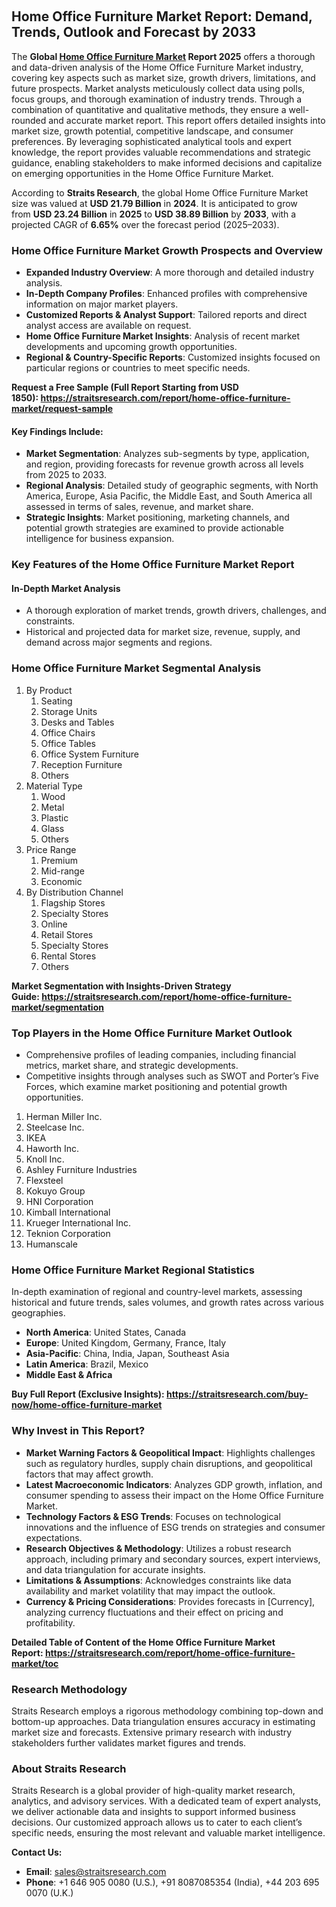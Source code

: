<p>&nbsp;</p>
<h2>Home Office Furniture Market Report: Demand, Trends, Outlook and Forecast by 2033</h2>
<p>The&nbsp;<strong>Global <a href="https://straitsresearch.com/report/home-office-furniture-market">Home Office Furniture Market</a> Report 2025</strong>&nbsp;offers a thorough and data-driven analysis of the Home Office Furniture Market industry, covering key aspects such as market size, growth drivers, limitations, and future prospects. Market analysts meticulously collect data using polls, focus groups, and thorough examination of industry trends. Through a combination of quantitative and qualitative methods, they ensure a well-rounded and accurate market report. This report offers detailed insights into market size, growth potential, competitive landscape, and consumer preferences. By leveraging sophisticated analytical tools and expert knowledge, the report provides valuable recommendations and strategic guidance, enabling stakeholders to make informed decisions and capitalize on emerging opportunities in the Home Office Furniture Market.</p>
<p>According to&nbsp;<strong>Straits Research</strong>, the global Home Office Furniture Market size was valued at&nbsp;<strong>USD 21.79 Billion</strong>&nbsp;in&nbsp;<strong>2024</strong>. It is anticipated to grow from&nbsp;<strong>USD 23.24 Billion</strong>&nbsp;in&nbsp;<strong>2025</strong>&nbsp;to&nbsp;<strong>USD 38.89 Billion</strong>&nbsp;by&nbsp;<strong>2033</strong>, with a projected CAGR of&nbsp;<strong>6.65%</strong>&nbsp;over the forecast period (2025&ndash;2033).</p>
<h3>Home Office Furniture Market Growth Prospects and Overview</h3>
<ul>
<li><strong>Expanded Industry Overview</strong>: A more thorough and detailed industry analysis.</li>
<li><strong>In-Depth Company Profiles</strong>: Enhanced profiles with comprehensive information on major market players.</li>
<li><strong>Customized Reports &amp; Analyst Support</strong>: Tailored reports and direct analyst access are available on request.</li>
<li><strong>Home Office Furniture Market Insights</strong>: Analysis of recent market developments and upcoming growth opportunities.</li>
<li><strong>Regional &amp; Country-Specific Reports</strong>: Customized insights focused on particular regions or countries to meet specific needs.</li>
</ul>
<p><strong>Request a Free Sample (Full Report Starting from USD 1850):&nbsp;<a href="https://straitsresearch.com/report/home-office-furniture-market/request-sample">https://straitsresearch.com/report/home-office-furniture-market/request-sample</a></strong></p>
<h4>Key Findings Include:</h4>
<ul>
<li><strong>Market Segmentation</strong>: Analyzes sub-segments by type, application, and region, providing forecasts for revenue growth across all levels from&nbsp;2025 to 2033.</li>
<li><strong>Regional Analysis</strong>: Detailed study of geographic segments, with North America, Europe, Asia Pacific, the Middle East, and South America all assessed in terms of sales, revenue, and market share.</li>
<li><strong>Strategic Insights</strong>: Market positioning, marketing channels, and potential growth strategies are examined to provide actionable intelligence for business expansion.</li>
</ul>
<h3>Key Features of the Home Office Furniture Market Report</h3>
<h4>In-Depth Market Analysis</h4>
<ul>
<li>A thorough exploration of market trends, growth drivers, challenges, and constraints.</li>
<li>Historical and projected data for market size, revenue, supply, and demand across major segments and regions.</li>
</ul>
<h3>Home Office Furniture Market&nbsp;Segmental Analysis</h3>
<ol>
<li>By Product
<ol>
<li>Seating</li>
<li>Storage Units</li>
<li>Desks and Tables</li>
<li>Office Chairs</li>
<li>Office Tables</li>
<li>Office System Furniture</li>
<li>Reception Furniture</li>
<li>Others</li>
</ol>
</li>
<li>Material Type
<ol>
<li>Wood</li>
<li>Metal</li>
<li>Plastic</li>
<li>Glass</li>
<li>Others</li>
</ol>
</li>
<li>Price Range
<ol>
<li>Premium</li>
<li>Mid-range</li>
<li>Economic</li>
</ol>
</li>
<li>By Distribution Channel
<ol>
<li>Flagship Stores</li>
<li>Specialty Stores</li>
<li>Online</li>
<li>Retail Stores</li>
<li>Specialty Stores</li>
<li>Rental Stores</li>
<li>Others</li>
</ol>
</li>
</ol>
<p><strong>Market Segmentation with Insights-Driven Strategy Guide:&nbsp;<a href="https://straitsresearch.com/report/home-office-furniture-market/segmentation">https://straitsresearch.com/report/home-office-furniture-market/segmentation</a></strong></p>
<h3>Top Players in the Home Office Furniture Market Outlook</h3>
<ul>
<li>Comprehensive profiles of leading companies, including financial metrics, market share, and strategic developments.</li>
<li>Competitive insights through analyses such as SWOT and Porter&rsquo;s Five Forces, which examine market positioning and potential growth opportunities.</li>
</ul>
<ol>
<li><a>Herman Miller Inc.</a></li>
<li>Steelcase Inc.</li>
<li>IKEA</li>
<li>Haworth Inc.</li>
<li><a>Knoll Inc</a>.</li>
<li>Ashley Furniture Industries</li>
<li>Flexsteel</li>
<li><a>Kokuyo Group</a></li>
<li>HNI Corporation</li>
<li>Kimball International</li>
<li>Krueger International Inc.</li>
<li>Teknion Corporation</li>
<li>Humanscale</li>
</ol>
<h3>Home Office Furniture Market Regional Statistics</h3>
<p>In-depth examination of regional and country-level markets, assessing historical and future trends, sales volumes, and growth rates across various geographies.</p>
<ul>
<li><strong>North America</strong>: United States, Canada</li>
<li><strong>Europe</strong>: United Kingdom, Germany, France, Italy</li>
<li><strong>Asia-Pacific</strong>: China, India, Japan, Southeast Asia</li>
<li><strong>Latin America</strong>: Brazil, Mexico</li>
<li><strong>Middle East &amp; Africa</strong></li>
</ul>
<p><strong>Buy Full Report (Exclusive Insights):&nbsp;<a href="https://straitsresearch.com/buy-now/home-office-furniture-market">https://straitsresearch.com/buy-now/home-office-furniture-market</a></strong></p>
<h3>Why Invest in This Report?</h3>
<ul>
<li><strong>Market Warning Factors &amp; Geopolitical Impact</strong>: Highlights challenges such as regulatory hurdles, supply chain disruptions, and geopolitical factors that may affect growth.</li>
<li><strong>Latest Macroeconomic Indicators</strong>: Analyzes GDP growth, inflation, and consumer spending to assess their impact on the Home Office Furniture Market.</li>
<li><strong>Technology Factors &amp; ESG Trends</strong>: Focuses on technological innovations and the influence of ESG trends on strategies and consumer expectations.</li>
<li><strong>Research Objectives &amp; Methodology</strong>: Utilizes a robust research approach, including primary and secondary sources, expert interviews, and data triangulation for accurate insights.</li>
<li><strong>Limitations &amp; Assumptions</strong>: Acknowledges constraints like data availability and market volatility that may impact the outlook.</li>
<li><strong>Currency &amp; Pricing Considerations</strong>: Provides forecasts in [Currency], analyzing currency fluctuations and their effect on pricing and profitability.</li>
</ul>
<p><strong>Detailed Table of Content of the Home Office Furniture Market Report:&nbsp;<a href="https://straitsresearch.com/report/home-office-furniture-market/toc">https://straitsresearch.com/report/home-office-furniture-market/toc</a></strong></p>
<h3>Research Methodology</h3>
<p>Straits Research employs a rigorous methodology combining top-down and bottom-up approaches. Data triangulation ensures accuracy in estimating market size and forecasts. Extensive primary research with industry stakeholders further validates market figures and trends.</p>
<h3>About Straits Research</h3>
<p>Straits Research is a global provider of high-quality market research, analytics, and advisory services. With a dedicated team of expert analysts, we deliver actionable data and insights to support informed business decisions. Our customized approach allows us to cater to each client&rsquo;s specific needs, ensuring the most relevant and valuable market intelligence.</p>
<p><strong>Contact Us:</strong></p>
<ul>
<li><strong>Email</strong>: <a href="sales@straitsresearch.com">sales@straitsresearch.com</a></li>
<li><strong>Phone</strong>: +1 646 905 0080 (U.S.), +91 8087085354 (India), +44 203 695 0070 (U.K.)</li>
</ul>
<p>&nbsp;</p>
